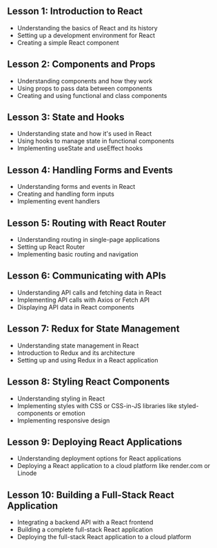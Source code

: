
## Lesson 1: Introduction to React

- Understanding the basics of React and its history
- Setting up a development environment for React
- Creating a simple React component

## Lesson 2: Components and Props

- Understanding components and how they work
- Using props to pass data between components
- Creating and using functional and class components

## Lesson 3: State and Hooks

- Understanding state and how it's used in React
- Using hooks to manage state in functional components
- Implementing useState and useEffect hooks

## Lesson 4: Handling Forms and Events

- Understanding forms and events in React
- Creating and handling form inputs
- Implementing event handlers

## Lesson 5: Routing with React Router

- Understanding routing in single-page applications
- Setting up React Router
- Implementing basic routing and navigation

## Lesson 6: Communicating with APIs

- Understanding API calls and fetching data in React
- Implementing API calls with Axios or Fetch API
- Displaying API data in React components

## Lesson 7: Redux for State Management

- Understanding state management in React
- Introduction to Redux and its architecture
- Setting up and using Redux in a React application

## Lesson 8: Styling React Components

- Understanding styling in React
- Implementing styles with CSS or CSS-in-JS libraries like styled-components or emotion
- Implementing responsive design

## Lesson 9: Deploying React Applications

- Understanding deployment options for React applications
- Deploying a React application to a cloud platform like render.com or Linode

## Lesson 10: Building a Full-Stack React Application

- Integrating a backend API with a React frontend
- Building a complete full-stack React application
- Deploying the full-stack React application to a cloud platform